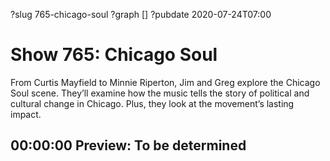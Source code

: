 ?slug 765-chicago-soul
?graph []
?pubdate 2020-07-24T07:00

# Show 765: Chicago Soul

From Curtis Mayfield to Minnie Riperton, Jim and Greg explore the Chicago Soul scene. They’ll examine how the music tells the story of political and cultural change in Chicago. Plus, they look at the movement’s lasting impact.

## 00:00:00 Preview: To be determined